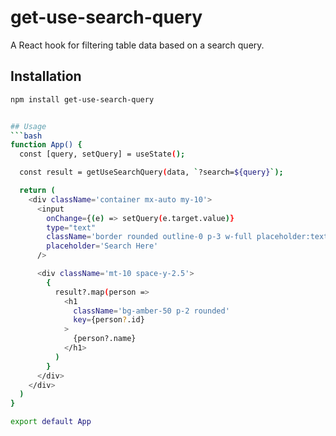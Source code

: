 # get-use-search-query

A React hook for filtering table data based on a search query.

## Installation
```bash
npm install get-use-search-query


## Usage
```bash
function App() {
  const [query, setQuery] = useState();

  const result = getUseSearchQuery(data, `?search=${query}`);

  return (
    <div className='container mx-auto my-10'>
      <input
        onChange={(e) => setQuery(e.target.value)}
        type="text"
        className='border rounded outline-0 p-3 w-full placeholder:text-sm placeholder:font-light'
        placeholder='Search Here'
      />

      <div className='mt-10 space-y-2.5'>
        {
          result?.map(person =>
            <h1
              className='bg-amber-50 p-2 rounded'
              key={person?.id}
            >
              {person?.name}
            </h1>
          )
        }
      </div>
    </div>
  )
}

export default App
